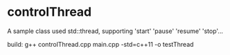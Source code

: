 # controlThread
A sample class used std::thread, supporting 'start' 'pause' 'resume' 'stop'... 


build:
	g++ controlThread.cpp main.cpp -std=c++11 -o testThread
